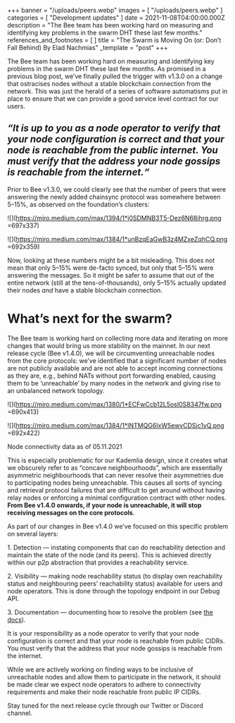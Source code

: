 +++
banner = "/uploads/peers.webp"
images = [ "/uploads/peers.webp" ]
categories = [ "Development updates" ]
date = 2021-11-08T04:00:00.000Z
description = "The Bee team has been working hard on measuring and identifying key problems in the swarm DHT these last few months."
references_and_footnotes = [ ]
title = "The Swarm is Moving On (or: Don’t Fall Behind) By Elad Nachmias"
_template = "post"
+++

The Bee team has been working hard on measuring and identifying key problems in the swarm DHT these last few months. As promised in a previous blog post, we’ve finally pulled the trigger with v1.3.0 on a change that ostracises nodes without a stable blockchain connection from the network. This was just the herald of a series of software automatisms put in place to ensure that we can provide a good service level contract for our users.

## _“It is up to you as a node operator to verify that your node configuration is correct and that your node is reachable from the public internet. You must verify that the address your node gossips is reachable from the internet.“_

Prior to Bee v1.3.0, we could clearly see that the number of peers that were answering the newly added chainsync protocol was somewhere between 5–15%, as observed on the foundation’s clusters:

![](https://miro.medium.com/max/1394/1*j0SDMNB3T5-Dez6N68ihrg.png =697x337)

![](https://miro.medium.com/max/1384/1*unBzqEaGwB3z4MZxeZqhCQ.png =692x359)

Now, looking at these numbers might be a bit misleading. This does not mean that only 5–15% were de-facto synced, but only that 5–15% were answering the messages. So it might be safer to assume that out of the entire network (still at the tens-of-thousands), only 5–15% actually updated their nodes _and_ have a stable blockchain connection.

# What’s next for the swarm?

The Bee team is working hard on collecting more data and iterating on more changes that would bring us more stability on the mainnet. In our next release cycle (Bee v1.4.0), we will be circumventing unreachable nodes from the core protocols: we’ve identified that a significant number of nodes are not publicly available and are not able to accept incoming connections as they are, e.g., behind NATs without port forwarding enabled, causing them to be ‘unreachable’ by many nodes in the network and giving rise to an unbalanced network topology.

![](https://miro.medium.com/max/1380/1*ECFwCcb12L5osI0S8347fw.png =690x413)

![](https://miro.medium.com/max/1384/1*lNTMQG6IxW5ewvCDSjc1yQ.png =692x422)

Node connectivity data as of 05.11.2021

This is especially problematic for our Kademlia design, since it creates what we obscurely refer to as “concave neighbourhoods”, which are essentially asymmetric neighbourhoods that can never resolve their asymmetries due to participating nodes being unreachable. This causes all sorts of syncing and retrieval protocol failures that are difficult to get around without having relay nodes or enforcing a minimal configuration contract with other nodes. **From Bee v1.4.0 onwards, if your node is unreachable, it will stop receiving messages on the core protocols**.

As part of our changes in Bee v1.4.0 we’ve focused on this specific problem on several layers:

1\. Detection — instating components that can do reachability detection and maintain the state of the node (and its peers). This is achieved directly within our p2p abstraction that provides a reachability service.

2\. Visibility — making node reachability status (to display own reachability status and neighbouring peers’ reachability status) available for users and node operators. This is done through the topology endpoint in our Debug API.

3\. Documentation — documenting how to resolve the problem (see [the docs](https://docs.ethswarm.org/docs/installation/connectivity)).

It is your responsibility as a node operator to verify that your node configuration is correct and that your node is reachable from public CIDRs. You must verify that the address that your node gossips is reachable from the internet.

While we are actively working on finding ways to be inclusive of unreachable nodes and allow them to participate in the network, it should be made clear we expect node operators to adhere to connectivity requirements and make their node reachable from public IP CIDRs.

Stay tuned for the next release cycle through our Twitter or Discord channel.

#
